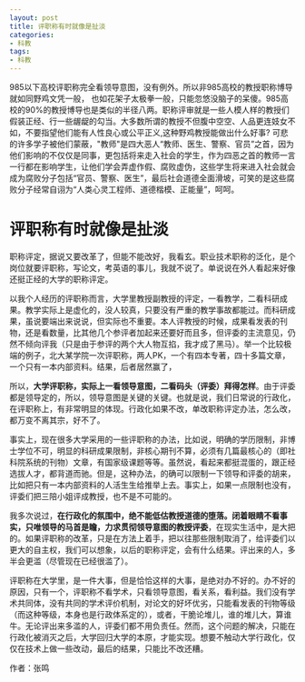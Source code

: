 ```yaml
---
layout: post
title: 评职称有时就像是扯淡
categories:
- 科教
tags:
- 科教
---
```

985以下高校评职称完全看领导意图，没有例外。所以非985高校的教授职称博导就如同野鸡文凭一般，<!--more--> 也如花架子太极拳一般，只能忽悠没脑子的呆傻。985高校的90%的教授博导也是类似的半径八两。职称评审就是一些人模人样的教授们假装正经、行一些龌龊的勾当。大多数所谓的教授不但腹中空空、人品更连妓女不如，不要指望他们能有人性良心或公平正义,这种野鸡教授能做出什么好事? 可悲的许多学子被他们蒙蔽，"教师"是四大恶人“教师、医生、警察、官员”之首，因为他们影响的不仅仅是同事，更包括将来走入社会的学生，作为四恶之首的教师一言一行都在影响学生，让他们学会弄虚作假、腐败虚伪，这些学生将来进入社会就会成为腐败分子包括“官员、警察、医生”，最后社会道德全面滑坡，可笑的是这些腐败分子经常自诩为“人类心灵工程师、道德楷模、正能量”，呵呵。



# 评职称有时就像是扯淡


职称评定，据说又要改革了，但能不能改好，我看玄。职业技术职称的泛化，是个岗位就要评职称，写论文，考英语的事儿，我就不说了。单说说在外人看起来好像还挺正经的大学的职称评定。

以我个人经历的评职称而言，大学里教授副教授的评定，一看教学，二看科研成果。教学实际上是虚化的，没人较真，只要没有严重的教学事故都能过。而科研成果，虽说要端出来说说，但实际也不重要。本人评教授的时候，成果看发表的刊物，还是看数量，比其他几个参评者加起来还要好而且多，但评委的主流意见，仍然不倾向评我（只是由于参评的两个大人物互掐，我才成了黑马）。举一个比较极端的例子，北大某学院一次评职称，两人PK，一个有四本专著，四十多篇文章，一个只有一本内部资料。结果，后者居然赢了，

所以，**大学评职称，实际上一看领导意图，二看码头（评委）拜得怎样**。由于评委都是领导定的，所以，领导意图是关键的关键。也就是说，我们日常说的行政化，在评职称上，有非常明显的体现。行政化如果不改，单改职称评定办法，怎么改，都万变不离其宗，好不了。

事实上，现在很多大学采用的一些评职称的办法，比如说，明确的学历限制，非博士学位不可，明显的科研成果限制，非核心期刊不算，必须有几篇最核心的（即社科院系统的刊物）文章，有国家级课题等等。虽然说，看起来都挺混蛋的，跟正经选拔人才，都背道而驰。但是，这种办法，的确可以限制一下领导和评委的胡来，比如把只有一本内部资料的人活生生给推举上去。事实上，如果一点限制也没有，评委们把三陪小姐评成教授，也不是不可能的。

我多次说过，**在行政化的氛围中，绝不能低估教授道德的堕落。闭着眼睛不看事实，只唯领导的马首是瞻，力求贯彻领导意图的教授评委**，在现实生活中，是大把的。如果评职称的改革，只是在方法上着手，把以往那些限制取消了，给评委们以更大的自主权，我们可以想象，以后的职称评定，会有什么结果。评出来的人，多半会更滥（尽管现在已经很滥了）。

评职称在大学里，是一件大事，但是恰恰这样的大事，是绝对办不好的。办不好的原因，只有一个，评职称不看学术，只看领导意图，看关系，看利益。我们没有学术共同体，没有共同的学术评价机制，对论文的好坏优劣，只能看发表的刊物等级（而这种等级，本身也是行政体系定的），或者，干脆论堆儿，谁的堆儿大，算谁牛。无论评出来多滥的人，评委们都不用负责任。然而，这个问题的解决，只能在行政化被消灭之后，大学回归大学的本原，才能实现。想要不触动大学行政化，仅仅在技术上做一些改动，最后的结果，只能比不改还糟。

作者：张鸣